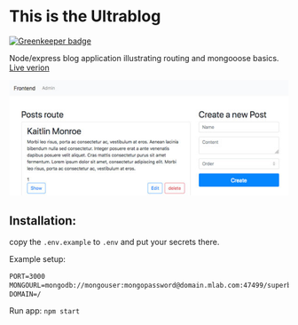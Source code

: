 # This is the Ultrablog
[![Greenkeeper badge](https://badges.greenkeeper.io/spielhoelle/ultrablog.svg)](https://greenkeeper.io/)

Node/express blog application illustrating routing and mongooose basics.
[Live verion](https://tmy.menkent.uberspace.de/ultrablog/posts)

![Screenshot](screenshot.jpg)

## Installation:

copy the `.env.example` to `.env` and put your secrets there.

Example setup:
```
PORT=3000
MONGOURL=mongodb://mongouser:mongopassword@domain.mlab.com:47499/superblog
DOMAIN=/
```

Run app: `npm start`
